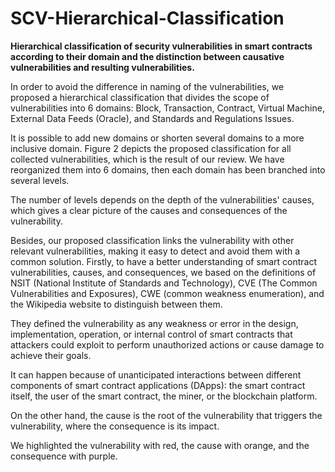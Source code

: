 # **SCV-Hierarchical-Classification**
**Hierarchical classification of security vulnerabilities in smart contracts according to their domain and the distinction between causative vulnerabilities and resulting vulnerabilities.**

In order to avoid the difference in naming of the vulnerabilities, we proposed a hierarchical classification that divides the scope of vulnerabilities into 6 domains: Block, Transaction, Contract, Virtual Machine, External Data Feeds (Oracle), and Standards and Regulations Issues. 

It is possible to add new domains or shorten several domains to a more inclusive domain. 
Figure 2 depicts the proposed classification for all collected vulnerabilities, which is the result of our review. We have reorganized them into 6 domains, then each domain has been branched into several levels. 

The number of levels depends on the depth of the vulnerabilities' causes, which gives a clear picture of the causes and consequences of the vulnerability.

 Besides, our proposed classification links the vulnerability with other relevant vulnerabilities, making it easy to detect and avoid them with a common solution.
Firstly, to have a better understanding of smart contract vulnerabilities, causes, and consequences, we based on the definitions of NSIT (National Institute of Standards and Technology), CVE (The Common Vulnerabilities and Exposures), CWE (common weakness enumeration), and the Wikipedia website to distinguish between them.

 They defined the vulnerability as any weakness or error in the design, implementation, operation, or internal control of smart contracts that attackers could exploit to perform unauthorized actions or cause damage to achieve their goals. 

 It can happen because of unanticipated interactions between different components of smart contract applications (DApps): the smart contract itself, the user of the smart contract, the miner, or the blockchain platform. 

 On the other hand, the cause is the root of the vulnerability that triggers the vulnerability, where the consequence is its impact.

  We highlighted the vulnerability with red, the cause with orange, and the consequence with purple.
